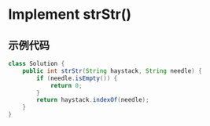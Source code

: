 # Implement strStr()
## 示例代码
``` java
class Solution {
    public int strStr(String haystack, String needle) {
        if (needle.isEmpty()) {
            return 0;
        }
        return haystack.indexOf(needle);
    }
}
```
